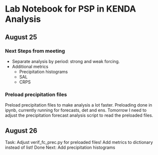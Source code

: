 # Lab Notebook for PSP in KENDA Analysis

## August 25

### Next Steps from meeting
- Separate analysis by period: strong and weak forcing. 
- Additional metrics
    - Precipitation histograms
    - SAL
    - CRPS

### Preload precipitation files
Preload precipitation files to make analysis a lot faster. 
Preloading done in ipynb, currently running for forecasts, det and ens.
Tomorrow I need to adjust the precipitation forecast analysis script to read the preloaded files. 

## August 26
Task: Adjust verif_fc_prec.py for preloaded files! Add metrics
 to dictionary instead of list! Done
Next: Add precipitation histograms